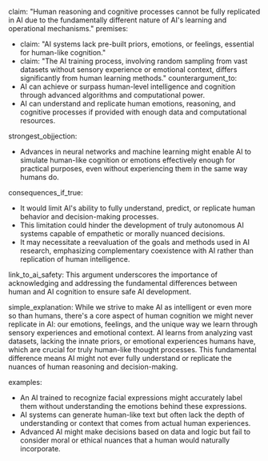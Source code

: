 claim: "Human reasoning and cognitive processes cannot be fully replicated in AI due to the fundamentally different nature of AI's learning and operational mechanisms."
premises:
  - claim: "AI systems lack pre-built priors, emotions, or feelings, essential for human-like cognition."
  - claim: "The AI training process, involving random sampling from vast datasets without sensory experience or emotional context, differs significantly from human learning methods."
counterargument_to:
  - AI can achieve or surpass human-level intelligence and cognition through advanced algorithms and computational power.
  - AI can understand and replicate human emotions, reasoning, and cognitive processes if provided with enough data and computational resources.

strongest_objjection:
  - Advances in neural networks and machine learning might enable AI to simulate human-like cognition or emotions effectively enough for practical purposes, even without experiencing them in the same way humans do.

consequences_if_true:
  - It would limit AI's ability to fully understand, predict, or replicate human behavior and decision-making processes.
  - This limitation could hinder the development of truly autonomous AI systems capable of empathetic or morally nuanced decisions.
  - It may necessitate a reevaluation of the goals and methods used in AI research, emphasizing complementary coexistence with AI rather than replication of human intelligence.

link_to_ai_safety: This argument underscores the importance of acknowledging and addressing the fundamental differences between human and AI cognition to ensure safe AI development.

simple_explanation: While we strive to make AI as intelligent or even more so than humans, there's a core aspect of human cognition we might never replicate in AI: our emotions, feelings, and the unique way we learn through sensory experiences and emotional context. AI learns from analyzing vast datasets, lacking the innate priors, or emotional experiences humans have, which are crucial for truly human-like thought processes. This fundamental difference means AI might not ever fully understand or replicate the nuances of human reasoning and decision-making.

examples:
  - An AI trained to recognize facial expressions might accurately label them without understanding the emotions behind these expressions.
  - AI systems can generate human-like text but often lack the depth of understanding or context that comes from actual human experiences.
  - Advanced AI might make decisions based on data and logic but fail to consider moral or ethical nuances that a human would naturally incorporate.